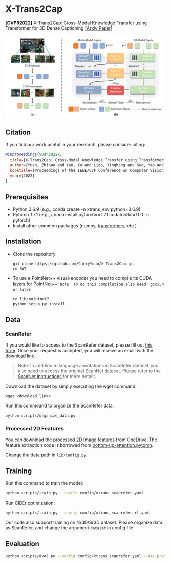 # X-Trans2Cap
**[CVPR2022]** X-Trans2Cap: Cross-Modal Knowledge Transfer using Transformer for 3D Dense Captioning [[Arxiv Paper]](https://arxiv.org/abs/2203.00843)

![](figures/pipeline.png)

## Citation

If you find our work useful in your research, please consider citing:
```bibtex
@inproceedings{yuan2022x,
  title={X-Trans2Cap: Cross-Modal Knowledge Transfer using Transformer for 3D Dense Captioning},
  author={Yuan, Zhihao and Yan, Xu and Liao, Yinghong and Guo, Yao and Li, Guanbin and Li, Zhen and Cui, Shuguang},
  booktitle={Proceedings of the IEEE/CVF Conference on Computer Vision and Pattern Recognition},
  year={2022}
}
```

## Prerequisites
* Python 3.6.9 (e.g., conda create -n xtrans_env python=3.6.9)
* Pytorch 1.7.1 (e.g., conda install pytorch==1.7.1 cudatoolkit=11.0 -c pytorch)
* Install other common packages (numpy, [transformers](https://huggingface.co/docs/transformers/index), etc.)

## Installation
- Clone the repository

    ```
    git clone https://github.com/CurryYuan/X-Trans2Cap.git
    cd SAT
    ```

- To use a PointNet++ visual-encoder you need to compile its CUDA layers for [PointNet++](http://arxiv.org/abs/1706.02413):
```Note: To do this compilation also need: gcc5.4 or later.```
    ```
    cd lib/pointnet2
    python setup.py install
    ```

## Data

### ScanRefer

If you would like to access to the ScanRefer dataset, please fill out [this form](https://forms.gle/aLtzXN12DsYDMSXX6). Once your request is accepted, you will receive an email with the download link.

> Note: In addition to language annotations in ScanRefer dataset, you also need to access the original ScanNet dataset. Please refer to the [ScanNet Instructions](data/scannet/README.md) for more details.

Download the dataset by simply executing the wget command:
```shell
wget <download_link>
```

Run this commoand to organize the ScanRefer data:
```bash
python scripts/organize_data.py
```

### Processed 2D Features
You can download the processed 2D Image features from [OneDrive](https://cuhko365-my.sharepoint.com/:u:/g/personal/221019046_link_cuhk_edu_cn/EYoVKnDvr89OoWstNIK2aDEBWjBmxAovQjg6bP34xZ3j2w?e=zvGRom). The feature extraction code is borrowed from [bottom-up-attention.pytorch](https://github.com/MILVLG/bottom-up-attention.pytorch).

Change the data path in `lib/config.py`.

## Training

Run this command to train the model:

```bash
python scripts/train.py --config config/xtrans_scanrefer.yaml
```

Run CIDEr optimization:
```bash
python scripts/train.py --config config/xtrans_scanrefer_rl.yaml
```

Our code also support training on Nr3D/Sr3D dataset. Please organize data as ScanRefer, and change the argument `dataset` in config file.

## Evaluation

```bash
python scripts/eval.py --config config/xtrans_scanrefer.yaml --use_pretrained xtrans_scanrefer_rl --force
```